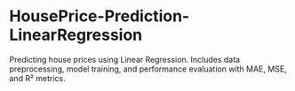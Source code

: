 # HousePrice-Prediction-LinearRegression
Predicting house prices using Linear Regression. Includes data preprocessing, model training, and performance evaluation with MAE, MSE, and R² metrics.
